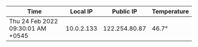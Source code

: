 | Time     | Local IP | Public IP | Temperature |
| ----------- | ----------- | ----------- | ----------- |
| Thu 24 Feb 2022 09:30:01 AM +0545      | 10.0.2.133     | 122.254.80.87  | 46.7° |
